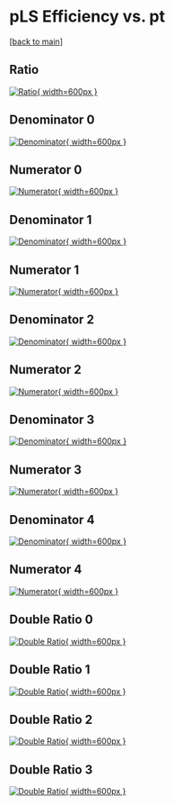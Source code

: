 # pLS Efficiency vs. pt

[[back to main](./)]



## Ratio

[![Ratio](../mtv/var/pLS_xtr_211_1_eff_pt.png){ width=600px }](../mtv/var/pLS_xtr_211_1_eff_pt.pdf)

## Denominator 0

[![Denominator](../mtv/den/pLS_xtr_211_1_eff_pt_den0.png){ width=600px }](../mtv/den/pLS_xtr_211_1_eff_pt_den0.pdf)

## Numerator 0

[![Numerator](../mtv/num/pLS_xtr_211_1_eff_pt_num0.png){ width=600px }](../mtv/num/pLS_xtr_211_1_eff_pt_num0.pdf)

## Denominator 1

[![Denominator](../mtv/den/pLS_xtr_211_1_eff_pt_den1.png){ width=600px }](../mtv/den/pLS_xtr_211_1_eff_pt_den1.pdf)

## Numerator 1

[![Numerator](../mtv/num/pLS_xtr_211_1_eff_pt_num1.png){ width=600px }](../mtv/num/pLS_xtr_211_1_eff_pt_num1.pdf)

## Denominator 2

[![Denominator](../mtv/den/pLS_xtr_211_1_eff_pt_den2.png){ width=600px }](../mtv/den/pLS_xtr_211_1_eff_pt_den2.pdf)

## Numerator 2

[![Numerator](../mtv/num/pLS_xtr_211_1_eff_pt_num2.png){ width=600px }](../mtv/num/pLS_xtr_211_1_eff_pt_num2.pdf)

## Denominator 3

[![Denominator](../mtv/den/pLS_xtr_211_1_eff_pt_den3.png){ width=600px }](../mtv/den/pLS_xtr_211_1_eff_pt_den3.pdf)

## Numerator 3

[![Numerator](../mtv/num/pLS_xtr_211_1_eff_pt_num3.png){ width=600px }](../mtv/num/pLS_xtr_211_1_eff_pt_num3.pdf)

## Denominator 4

[![Denominator](../mtv/den/pLS_xtr_211_1_eff_pt_den4.png){ width=600px }](../mtv/den/pLS_xtr_211_1_eff_pt_den4.pdf)

## Numerator 4

[![Numerator](../mtv/num/pLS_xtr_211_1_eff_pt_num4.png){ width=600px }](../mtv/num/pLS_xtr_211_1_eff_pt_num4.pdf)

## Double Ratio 0

[![Double Ratio](../mtv/ratio/pLS_xtr_211_1_eff_pt_ratio0.png){ width=600px }](../mtv/ratio/pLS_xtr_211_1_eff_pt_ratio0.pdf)

## Double Ratio 1

[![Double Ratio](../mtv/ratio/pLS_xtr_211_1_eff_pt_ratio1.png){ width=600px }](../mtv/ratio/pLS_xtr_211_1_eff_pt_ratio1.pdf)

## Double Ratio 2

[![Double Ratio](../mtv/ratio/pLS_xtr_211_1_eff_pt_ratio2.png){ width=600px }](../mtv/ratio/pLS_xtr_211_1_eff_pt_ratio2.pdf)

## Double Ratio 3

[![Double Ratio](../mtv/ratio/pLS_xtr_211_1_eff_pt_ratio3.png){ width=600px }](../mtv/ratio/pLS_xtr_211_1_eff_pt_ratio3.pdf)

